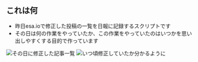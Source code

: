 ## これは何
- 昨日esa.ioで修正した投稿の一覧を日報に記録するスクリプトです
- その日は何の作業をやっていたか、この作業をやっていたのはいつかを思い出しやすくする目的で作っています

![その日に修正した記事一覧](https://cdn-ak.f.st-hatena.com/images/fotolife/s/syou6162/20210321/20210321182206_original.png)
![いつ頃修正していたか分かるように](https://cdn-ak.f.st-hatena.com/images/fotolife/s/syou6162/20210321/20210321182211_original.png)
